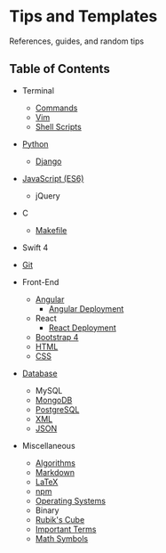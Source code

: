 # Tips and Templates

References, guides, and random tips

## Table of Contents

* Terminal
  * [Commands](Terminal_Commands.md)
  * [Vim](Vim.md)
  * [Shell Scripts](ShellScripts.md)

* [Python](Python.md)
  * [Django](Django.md)

* [JavaScript (ES6)](JavaScript.md)
  * jQuery

* C
  * [Makefile](Makefile.md)

* Swift 4

* [Git](Git.md)

* Front-End
  * [Angular](Angular.md)
    * [Angular Deployment](AngularDeployment.md)
  * React
    * [React Deployment](ReactDeployment.md)
  * [Bootstrap 4](https://getbootstrap.com/)
  * [HTML](HTML.md)
  * [CSS](CSS.md)

* [Database](Database.md)
  * MySQL
  * [MongoDB](MongoDB.md)
  * [PostgreSQL](PostgreSQL.md)
  * [XML](XML.md)
  * [JSON](JSON.md)

* Miscellaneous
  * [Algorithms](Algorithms.md)
  * [Markdown](https://github.com/adam-p/markdown-here/wiki/Markdown-Cheatsheet)
  * [LaTeX](LaTeX.md)
  * [npm](npm.md)
  * [Operating Systems](OperatingSystems.md)
  * Binary
  * [Rubik's Cube](Rubiks.md)
  * [Important Terms](Resume.md)
  * [Math Symbols](Math.md)